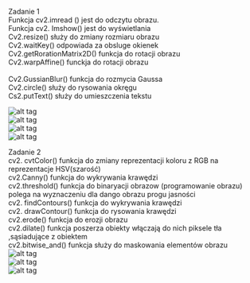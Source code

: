 Zadanie 1 <br />
Funkcja cv2.imread () jest do odczytu obrazu. <br />
Funkcja cv2. Imshow() jest do wyświetlania <br />
Cv2.resize() służy do zmiany rozmiaru obrazu <br />
Cv2.waitKey() odpowiada za obsluge okienek <br />
Cv2.getRorationMatrix2D() funkcja do rotacji obrazu <br />
Cv2.warpAffine() funckja do rotacji obrazu <br /><br />
Cv2.GussianBlur() funkcja do rozmycia Gaussa<br />
Cv2.circle() służy do rysowania okręgu <br />
Cs2.putText() służy do umieszczenia tekstu <br />

![alt tag](https://github.com/Maro94/wstep-do-ml-mariuszmallek19389B1-175ic/blob/main/zadanie9/obrazy1.png)<br />
![alt tag](https://github.com/Maro94/wstep-do-ml-mariuszmallek19389B1-175ic/blob/main/zadanie9/obrazy2.png)<br />
![alt tag](https://github.com/Maro94/wstep-do-ml-mariuszmallek19389B1-175ic/blob/main/zadanie9/obrazy3.png)<br />
![alt tag](https://github.com/Maro94/wstep-do-ml-mariuszmallek19389B1-175ic/blob/main/zadanie9/obrazy4.png)<br />


Zadanie  2<br />
cv2. cvtColor() funkcja do zmiany reprezentacji koloru z RGB na reprezentacje HSV(szarość) <br />
cv2.Canny() funkcja do wykrywania krawędzi <br />
cv2.threshold() funkcja do binaryacji obrazow (programowanie obrazu) polega na wyznaczeniu dla dango obrazu progu jasności <br />
cv2. findContours() funkcja do wykrywania krawędzi <br />
cv2. drawContour() funkcja do rysowania krawędzi <br />
cv2.erode() funkcja do erozji obrazu  <br />
cv2.dilate() funkcja poszerza obiekty włączają do nich piksele tła ,sąsiadujące z obiektem<br />
cv2.bitwise_and() funkcja służy do maskowania elementów obrazu <br />
![alt tag](https://github.com/Maro94/wstep-do-ml-mariuszmallek19389B1-175ic/blob/main/zadanie9/obrazyzadanie2.png)<br />
![alt tag](https://github.com/Maro94/wstep-do-ml-mariuszmallek19389B1-175ic/blob/main/zadanie9/obrazyzadanie22.png)<br />
![alt tag](https://github.com/Maro94/wstep-do-ml-mariuszmallek19389B1-175ic/blob/main/zadanie9/obrazyzadanie223.png)<br />
